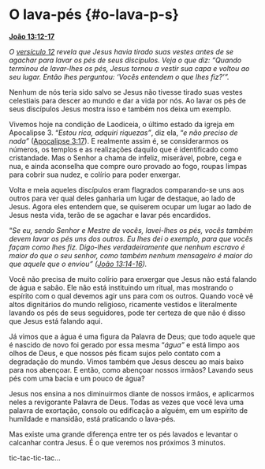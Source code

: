 # O lava-pés {#o-lava-p-s}

[**João 13:12-17**](http://bibliaonline.com.br/acf/jo/13/12-17)

_O_ [_versículo 12_](http://bibliaonline.com.br/acf/jo/13/12) _revela que Jesus havia tirado suas vestes antes de se agachar para lavar os pés de seus discípulos. Veja o que diz: “Quando terminou de lavar-lhes os pés, Jesus tornou a vestir sua capa e voltou ao seu lugar. Então lhes perguntou: ‘Vocês entendem o que lhes fiz?’”._

Nenhum de nós teria sido salvo se Jesus não tivesse tirado suas vestes celestiais para descer ao mundo e dar a vida por nós. Ao lavar os pés de seus discípulos Jesus mostra isso e também nos deixa um exemplo.

Vivemos hoje na condição de Laodiceia, o último estado da igreja em Apocalipse 3\. “_Estou rica, adquiri riquezas”_, diz ela, “_e não preciso de nada”_ ([Apocalipse 3:17](http://bibliaonline.com.br/acf/ap/3/17)). E realmente assim é, se considerarmos os números, os templos e as realizações daquilo que é identificado como cristandade. Mas o Senhor a chama de infeliz, miserável, pobre, cega e nua, e ainda aconselha que compre ouro provado ao fogo, roupas limpas para cobrir sua nudez, e colírio para poder enxergar.

Volta e meia aqueles discípulos eram flagrados comparando-se uns aos outros para ver qual deles ganharia um lugar de destaque, ao lado de Jesus. Agora eles entendem que, se quiserem ocupar um lugar ao lado de Jesus nesta vida, terão de se agachar e lavar pés encardidos.

“_Se eu, sendo Senhor e Mestre de vocês, lavei-lhes os pés, vocês também devem lavar os pés uns dos outros. Eu lhes dei o exemplo, para que vocês façam como lhes fiz. Digo-lhes verdadeiramente que nenhum escravo é maior do que o seu senhor, como também nenhum mensageiro é maior do que aquele que o enviou” (_[_João 13:14-16_](http://bibliaonline.com.br/acf/jo/13/14-16)_)._

Você não precisa de muito colírio para enxergar que Jesus não está falando de água e sabão. Ele não está instituindo um ritual, mas mostrando o espírito com o qual devemos agir uns para com os outros. Quando você vê altos dignitários do mundo religioso, ricamente vestidos e literalmente lavando os pés de seus seguidores, pode ter certeza de que não é disso que Jesus está falando aqui.

Já vimos que a água é uma figura da Palavra de Deus; que todo aquele que é nascido de novo foi gerado por essa mesma “_água”_ e está limpo aos olhos de Deus, e que nossos pés ficam sujos pelo contato com a degradação do mundo. Vimos também que Jesus desceu ao mais baixo para nos abençoar. E então, como abençoar nossos irmãos? Lavando seus pés com uma bacia e um pouco de água?

Jesus nos ensina a nos diminuirmos diante de nossos irmãos, e aplicarmos neles a revigorante Palavra de Deus. Todas as vezes que você leva uma palavra de exortação, consolo ou edificação a alguém, em um espírito de humildade e mansidão, está praticando o lava-pés.

Mas existe uma grande diferença entre ter os pés lavados e levantar o calcanhar contra Jesus. É o que veremos nos próximos 3 minutos.

tic-tac-tic-tac...